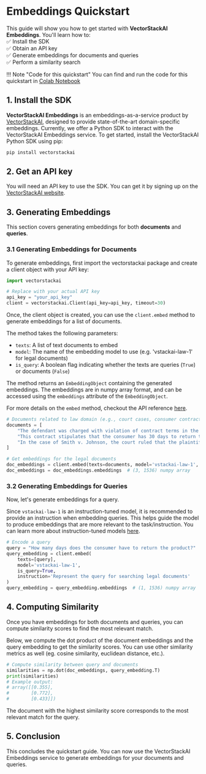 # **Embeddings Quickstart**

This guide will show you how to get started with **VectorStackAI Embeddings**. 
You'll learn how to:
<br>
 ✅ Install the SDK
 <br>
 ✅ Obtain an API key
 <br>
 ✅ Generate embeddings for documents and queries
 <br>
 ✅ Perform a similarity search



!!! Note "Code for this quickstart"
    You can find and run the code for this quickstart in [Colab Notebook](https://colab.research.google.com/github/vectorstack-ai/vectorstackai-python/blob/add_vector_store_resource/examples/quickstart.ipynb)

## **1. Install the SDK**
**VectorStackAI Embeddings** is an embeddings-as-a-service product by [VectorStackAI](https://vectorstack.ai), 
designed to provide state-of-the-art domain-specific embeddings. 
Currently, we offer a Python SDK to interact with the VectorStackAI Embeddings service.
To get started, install the VectorStackAI Python SDK using pip:

```bash
pip install vectorstackai
```

## **2. Get an API key**
You will need an API key to use the SDK. 
You can get it by signing up on the [VectorStackAI website](https://vectorstack.ai).

## **3. Generating Embeddings**
This section covers generating embeddings for both **documents** and **queries**.

### **3.1 Generating Embeddings for Documents**
To generate embeddings, first import the vectorstackai package and create a client object with your API key:

```python linenums="1"
import vectorstackai

# Replace with your actual API key
api_key = "your_api_key"
client = vectorstackai.Client(api_key=api_key, timeout=30)
```

Once, the client object is created, you can use the `client.embed` method to generate embeddings for a list of documents.

The method takes the following parameters:

- `texts`: A list of text documents to embed
- `model`: The name of the embedding model to use (e.g. 'vstackai-law-1' for legal documents)
- `is_query`: A boolean flag indicating whether the texts are queries (`True`) or documents (`False`)

The method returns an `EmbeddingObject` containing the generated embeddings.
The embeddings are in numpy array format, and can be accessed using the `embeddings` attribute of the `EmbeddingObject`.

For more details on the `embed` method, checkout the API reference [here](reference.md).

```python linenums="1"
# Documents related to law domain (e.g., court cases, consumer contracts, etc.)
documents = [
    "The defendant was charged with violation of contract terms in the lease agreement signed on January 1, 2022.",
    "This contract stipulates that the consumer has 30 days to return the product in case of any manufacturing defects.",
    "In the case of Smith v. Johnson, the court ruled that the plaintiff had the right to claim damages under section 12 of the Consumer Protection Act."
]

# Get embeddings for the legal documents
doc_embeddings = client.embed(texts=documents, model='vstackai-law-1', is_query=False)
doc_embeddings = doc_embeddings.embeddings  # (3, 1536) numpy array
```


### **3.2 Generating Embeddings for Queries**
Now, let's generate embeddings for a query.

Since `vstackai-law-1` is an instruction-tuned model, it is recommended to provide an instruction when embedding queries. This helps guide the model to produce embeddings that are more relevant to the task/instruction.
You can learn more about instruction-tuned models [here](https://instructor-embedding.github.io).

```python linenums="18"
# Encode a query
query = "How many days does the consumer have to return the product?"
query_embedding = client.embed(
    texts=[query], 
    model='vstackai-law-1', 
    is_query=True, 
    instruction='Represent the query for searching legal documents'
)
query_embedding = query_embedding.embeddings  # (1, 1536) numpy array
```

## **4. Computing Similarity**
Once you have embeddings for both documents and queries, you can compute similarity scores to find the most relevant match.

Below, we compute the dot product of the document embeddings and the query embedding to get the similarity scores. You can use other similarity metrics as well (eg. cosine similarity, euclidean distance, etc.).

```python linenums="1"
# Compute similarity between query and documents
similarities = np.dot(doc_embeddings, query_embedding.T)
print(similarities)
# Example output:
# array([[0.355],
#        [0.772],
#        [0.433]])
```

The document with the highest similarity score corresponds to the most relevant match for the query.

## **5. Conclusion**
This concludes the quickstart guide. You can now use the VectorStackAI Embeddings service to generate embeddings for your documents and queries.